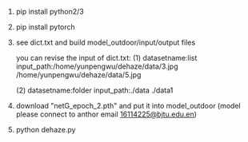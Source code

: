 1. pip install python2/3

2. pip install pytorch

3. see dict.txt and build model_outdoor/input/output files 
    
   you can revise the input of dict.txt:
   (1) datasetname:list
       input_path:/home/yunpengwu/dehaze/data/3.jpg /home/yunpengwu/dehaze/data/5.jpg
   
   (2) datasetname:folder
       input_path:./data ./data1

4. download "netG_epoch_2.pth" and put it into model_outdoor 
(model please connect to anthor email 16114225@bjtu.edu.en)

5. python dehaze.py 

